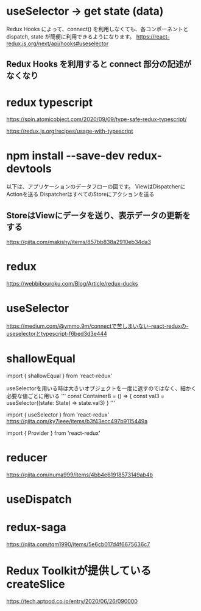 # useSelector -> get state (data)
Redux Hooks によって、connect() を利用しなくても、各コンポーネントとdispatch, state が簡便に利用できるようになります。
https://react-redux.js.org/next/api/hooks#useselector
## Redux Hooks を利用すると connect 部分の記述がなくなり

# redux typescript
https://spin.atomicobject.com/2020/09/09/type-safe-redux-typescript/

https://redux.js.org/recipes/usage-with-typescript

# npm install --save-dev redux-devtools

以下は、アプリケーションのデータフローの図です。
ViewはDispatcherにActionを送る
DispatcherはすべてのStoreにアクションを送る
## StoreはViewにデータを送り、表示データの更新をする
https://qiita.com/makishy/items/857bb838a2910eb34da3

# redux
https://webbibouroku.com/Blog/Article/redux-ducks


# useSelector
https://medium.com/@ymmo.9m/connectで苦しまいない-react-reduxの-useselectorとtypescript-f6bed3d3e444
# shallowEqual
import { shallowEqual } from 'react-redux'

useSelectorを用いる時は大きいオブジェクトを一度に返すのではなく、細かく必要な値ごとに用いる
'''
const ContainerB = () => {
  const val3 = useSelector((state: State) => state.val3)
}
'''

import { useSelector } from 'react-redux'
https://qiita.com/ky7ieee/items/b3f43ecc497b9115449a

import { Provider } from 'react-redux'

# reducer
https://qiita.com/numa999/items/4bb4e61918573149ab4b

# useDispatch


# redux-saga
https://qiita.com/tqm1990/items/5e6cb017d4f6675636c7

# Redux Toolkitが提供しているcreateSlice
https://tech.aptpod.co.jp/entry/2020/06/26/090000


